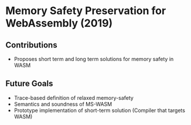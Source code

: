 # Memory Safety Preservation for WebAssembly (2019)

## Contributions
- Proposes short term and long term solutions for memory safety in WASM

## Future Goals
- Trace-based definition of relaxed memory-safety
- Semantics and soundness of MS-WASM
- Prototype implementation of short-term solution (Compiler that targets WASM)